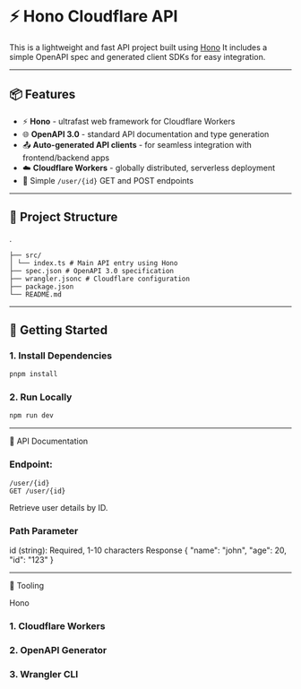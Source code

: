 # ⚡ Hono Cloudflare API

This is a lightweight and fast API project built using [Hono](https://hono.dev/) It includes a simple OpenAPI spec and generated client SDKs for easy integration.

---

## 📦 Features

- ⚡️ **Hono** - ultrafast web framework for Cloudflare Workers
- 🌐 **OpenAPI 3.0** - standard API documentation and type generation
- 📤 **Auto-generated API clients** - for seamless integration with frontend/backend apps
- ☁️ **Cloudflare Workers** - globally distributed, serverless deployment
- 🧪 Simple `/user/{id}` GET and POST endpoints

---

## 📁 Project Structure
.
```
├── src/
│ └── index.ts # Main API entry using Hono
├── spec.json # OpenAPI 3.0 specification
├── wrangler.jsonc # Cloudflare configuration
├── package.json
└── README.md
```
---

## 🚀 Getting Started

### 1. Install Dependencies

```bash
pnpm install
```

### 2. Run Locally
```bash
npm run dev
```

---

📘 API Documentation

### Endpoint: 
```
/user/{id}
GET /user/{id}
```
Retrieve user details by ID.

### Path Parameter
id (string): Required, 1-10 characters
Response
{
  "name": "john",
  "age": 20,
  "id": "123"
}

---

🧰 Tooling

Hono

### 1. Cloudflare Workers

### 2. OpenAPI Generator

### 3. Wrangler CLI


